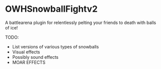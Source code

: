 OWHSnowballFightv2
==================

A battlearena plugin for relentlessly pelting your friends to death with balls of ice!

TODO:
 - List versions of various types of snowballs
 - Visual effects
 - Possibly sound effects
 - MOAR EFFECTS
